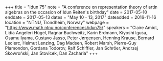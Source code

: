 +++
title = "Idun 75"
note = "A conference on representation theory of artin algebras on the occasion of Idun Reiten's birthday"
date = 2017-05-10
enddate = 2017-05-13
dates = "May 10 - 13, 2017"
dateadded = 2016-11-16
location = "NTNU, Trondheim, Norway"
webpage = "https://www.math.ntnu.no/conferences/idun75/"
speakers = "Claire Amiot, Lidia Angeleri Hügel, Ragnar Buchweitz, Karin Erdmann, Kiyoshi Igusa, Osamu Iyama, Gustavo Jasso, Peter Jørgensen, Henning Krause, Bernard Leclerc, Helmut Lenzing, Dag Madsen, Robert Marsh, Pierre-Guy Plamondon, Gordana Todorov, Ralf Schiffler, Jan Schröer, Andrzej Skowro&#324;ski, Jan Stovicek, Dan Zacharia"
+++
